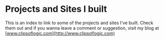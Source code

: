 Projects and Sites I built
=====

This is an index to link to some of the projects and sites I've built. Check them out and if you wanna leave a comment or suggestion, visit my blog at [www.clipsoflogic.com](http://www.clipsoflogic.com)
